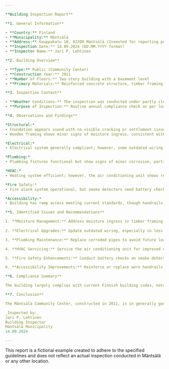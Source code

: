 ```yaml
---

**Building Inspection Report**

**1. General Information**

- **Country:** Finland
- **Municipality:** Mäntsälä
- **Address:** Kauppakatu 10, 02300 Mäntsälä (Invented for reporting purposes)
- **Inspection Date:** 14.09.2024 (DD.MM.YYYY format)
- **Inspector Name:** Jari P. Lehtinen

**2. Building Overview**

- **Type:** Public (Community Center)
- **Construction Year:** 2011
- **Number of Floors:** Two-story building with a basement level
- **Primary Materials:** Reinforced concrete structure, timber framing, and wooden cladding typical for Finnish construction in the early 2000s.

**3. Inspection Context**

- **Weather Conditions:** The inspection was conducted under partly cloudy skies with a temperature of 15°C and moderate humidity, common for late September in Mäntsälä.
- **Purpose of Inspection:** Routine annual compliance check as per local municipal regulations.

**4. Observations and Findings**

*Structural:*  
- Foundation appears sound with no visible cracking or settlement issues.
- Wooden framing shows minor signs of moisture ingress, consistent with age and exposure to Finland's climate.

*Electrical:*  
- Electrical system generally compliant; however, some outdated wiring in less accessible areas requires updating for safety.

*Plumbing:*  
- Plumbing fixtures functional but show signs of minor corrosion, particularly in older pipes. Recommend replacement to prevent future leaks.

*HVAC:*  
- Heating system efficient; however, the air conditioning unit shows reduced efficiency and requires servicing.

*Fire Safety:*  
- Fire alarm system operational, but smoke detectors need battery checks and possible replacement due to age.

*Accessibility:*  
- Building has ramp access meeting current standards, though handrails on one ramp show wear and require reinforcement or replacement.

**5. Identified Issues and Recommendations**

1. **Moisture Management:** Address moisture ingress in timber framing to prevent structural degradation. Consider applying water-resistant treatments or sealants.
   
2. **Electrical Upgrades:** Update outdated wiring, especially in less visible areas, to meet current safety standards.

3. **Plumbing Maintenance:** Replace corroded pipes to avoid future leaks and water damage.

4. **HVAC Servicing:** Service the air conditioning unit for improved efficiency and longevity.

5. **Fire Safety Enhancements:** Conduct battery checks on smoke detectors and replace units as necessary to ensure compliance with fire safety regulations.

6. **Accessibility Improvements:** Reinforce or replace worn handrails on ramps for continued accessibility compliance.

**6. Compliance Summary**

The building largely complies with current Finnish building codes, notably in structural integrity and accessibility features. However, several areas require attention to meet ongoing safety and maintenance standards, particularly concerning electrical systems, plumbing, HVAC efficiency, and fire safety equipment.

**7. Conclusion**

The Mäntsälä Community Center, constructed in 2011, is in generally good condition but requires targeted interventions to address identified issues related to moisture management, electrical systems, plumbing, HVAC maintenance, fire safety equipment, and accessibility features. It is recommended that these actions be prioritized to ensure continued compliance with Finnish building regulations and the safety of occupants and visitors.

_Inspected by:_  
Jari P. Lehtinen  
Building Inspector  
Mäntsälä Municipality  
14.09.2024

--- 
```


This report is a fictional example created to adhere to the specified guidelines and does not reflect an actual inspection conducted in Mäntsälä or any other location.